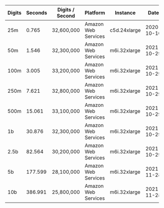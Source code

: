 | Digits | Seconds | Digits / Second | Platform | Instance | Date | Files |
| ------ | ------- | --------------- | -------- | -------- | ---- | ----- |
| 25m | 0.765 | 32,600,000 | Amazon Web Services | c5d.24xlarge | 2020-10-10 | [cfg](../Amazon%20Web%20Services/c5d.24xlarge/Log%285%29%20%5Bmachin-secondary%5D/Log%285%29%20-%2020201010-104241.cfg) [out](../Amazon%20Web%20Services/c5d.24xlarge/Log%285%29%20%5Bmachin-secondary%5D/Log%285%29%20-%2020201010-104241.out) [txt](../Amazon%20Web%20Services/c5d.24xlarge/Log%285%29%20%5Bmachin-secondary%5D/Log%285%29%20-%2020201010-104241.txt) |
| 50m | 1.546 | 32,300,000 | Amazon Web Services | m6i.32xlarge | 2021-10-29 | [cfg](../Amazon%20Web%20Services/m6i.32xlarge/Log%285%29%20%5Bmachin-secondary%5D/Log%285%29%20-%2020211029-161236.cfg) [out](../Amazon%20Web%20Services/m6i.32xlarge/Log%285%29%20%5Bmachin-secondary%5D/Log%285%29%20-%2020211029-161236.out) [txt](../Amazon%20Web%20Services/m6i.32xlarge/Log%285%29%20%5Bmachin-secondary%5D/Log%285%29%20-%2020211029-161236.txt) |
| 100m | 3.005 | 33,200,000 | Amazon Web Services | m6i.32xlarge | 2021-10-29 | [cfg](../Amazon%20Web%20Services/m6i.32xlarge/Log%285%29%20%5Bmachin-secondary%5D/Log%285%29%20-%2020211029-161249.cfg) [out](../Amazon%20Web%20Services/m6i.32xlarge/Log%285%29%20%5Bmachin-secondary%5D/Log%285%29%20-%2020211029-161249.out) [txt](../Amazon%20Web%20Services/m6i.32xlarge/Log%285%29%20%5Bmachin-secondary%5D/Log%285%29%20-%2020211029-161249.txt) |
| 250m | 7.621 | 32,800,000 | Amazon Web Services | m6i.32xlarge | 2021-10-29 | [cfg](../Amazon%20Web%20Services/m6i.32xlarge/Log%285%29%20%5Bmachin-secondary%5D/Log%285%29%20-%2020211029-161304.cfg) [out](../Amazon%20Web%20Services/m6i.32xlarge/Log%285%29%20%5Bmachin-secondary%5D/Log%285%29%20-%2020211029-161304.out) [txt](../Amazon%20Web%20Services/m6i.32xlarge/Log%285%29%20%5Bmachin-secondary%5D/Log%285%29%20-%2020211029-161304.txt) |
| 500m | 15.061 | 33,100,000 | Amazon Web Services | m6i.32xlarge | 2021-10-29 | [cfg](../Amazon%20Web%20Services/m6i.32xlarge/Log%285%29%20%5Bmachin-secondary%5D/Log%285%29%20-%2020211029-172636.cfg) [out](../Amazon%20Web%20Services/m6i.32xlarge/Log%285%29%20%5Bmachin-secondary%5D/Log%285%29%20-%2020211029-172636.out) [txt](../Amazon%20Web%20Services/m6i.32xlarge/Log%285%29%20%5Bmachin-secondary%5D/Log%285%29%20-%2020211029-172636.txt) |
| 1b | 30.876 | 32,300,000 | Amazon Web Services | m6i.32xlarge | 2021-10-29 | [cfg](../Amazon%20Web%20Services/m6i.32xlarge/Log%285%29%20%5Bmachin-secondary%5D/Log%285%29%20-%2020211029-172710.cfg) [out](../Amazon%20Web%20Services/m6i.32xlarge/Log%285%29%20%5Bmachin-secondary%5D/Log%285%29%20-%2020211029-172710.out) [txt](../Amazon%20Web%20Services/m6i.32xlarge/Log%285%29%20%5Bmachin-secondary%5D/Log%285%29%20-%2020211029-172710.txt) |
| 2.5b | 82.564 | 30,200,000 | Amazon Web Services | m6i.32xlarge | 2021-10-29 | [cfg](../Amazon%20Web%20Services/m6i.32xlarge/Log%285%29%20%5Bmachin-secondary%5D/Log%285%29%20-%2020211029-204423.cfg) [out](../Amazon%20Web%20Services/m6i.32xlarge/Log%285%29%20%5Bmachin-secondary%5D/Log%285%29%20-%2020211029-204423.out) [txt](../Amazon%20Web%20Services/m6i.32xlarge/Log%285%29%20%5Bmachin-secondary%5D/Log%285%29%20-%2020211029-204423.txt) |
| 5b | 177.599 | 28,100,000 | Amazon Web Services | m6i.32xlarge | 2021-11-28 | [cfg](../Amazon%20Web%20Services/m6i.32xlarge/Log%285%29%20%5Bmachin-secondary%5D/Log%285%29%20-%2020211128-004529.cfg) [out](../Amazon%20Web%20Services/m6i.32xlarge/Log%285%29%20%5Bmachin-secondary%5D/Log%285%29%20-%2020211128-004529.out) [txt](../Amazon%20Web%20Services/m6i.32xlarge/Log%285%29%20%5Bmachin-secondary%5D/Log%285%29%20-%2020211128-004529.txt) |
| 10b | 386.991 | 25,800,000 | Amazon Web Services | m6i.32xlarge | 2021-11-28 | [cfg](../Amazon%20Web%20Services/m6i.32xlarge/Log%285%29%20%5Bmachin-secondary%5D/Log%285%29%20-%2020211128-145944.cfg) [out](../Amazon%20Web%20Services/m6i.32xlarge/Log%285%29%20%5Bmachin-secondary%5D/Log%285%29%20-%2020211128-145944.out) [txt](../Amazon%20Web%20Services/m6i.32xlarge/Log%285%29%20%5Bmachin-secondary%5D/Log%285%29%20-%2020211128-145944.txt) |
